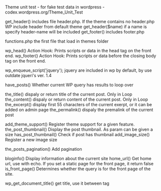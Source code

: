Theme unit test  - for fake test data in wordpress - codex.wordpress.org/Theme_Unit_Test

get_header()        includes file header.php. If the theme contains no header.php WP include header from default theme
get_header($name)   if a name is specify header-name will be included 
get_footer()        includes footer.php 

functions.php   the first file that load in themes folder


wp_head()       Action Hook: Prints scripts or data in the head tag on the front end.
wp_footer()     Action Hook: Prints scripts or data before the closing body tag on the front end.

wp_enqueue_script('jquery');    jquery are included in wp by default, by use outdate jqueri's ver. 1.4


have_posts()    Whether current WP query has results to loop over
    
the_title()         dispaly or return title of the current post. Only in Loop
the_content()       dispaly or return content of the current post. Only in Loop
the_excerpt()       display first 55 characters of the current exerpt, or it can be added on admin page 
the_permalink()     dispaly the premalink of the current post

add_theme_support()     Register theme support for a given feature. 
the_post_thumbnail()    Display the post thumbnail. As param can be given a size
has_post_thumbnail()    Check if post has thumbnail
add_image_size()        Register a new image size

the_posts_pagination()      Add pagination

bloginfo()      Display information about the current site
home_url()      Get home url, use with echo. If you set a static page for the front page, it return false
is_front_page() Determines whether the query is for the front page of the site.

wp_get_document_title()             get title, use it between tag <title>
add_theme_support('title-tag');     delete <title> for using this hook 


register_nav_menus()   Registers navigation menu locations for a theme.
wp_nav_menu()       Displays a navigation menu
get_sidebar()       Load sidebar template. use with add_action('widget_init', 'my_func');
dynamic_sidebar()   Display dynamic sidebar.
is_active_sidebar()    Determines whether a sidebar is in use. 

the_custom_logo()       Displays a custom logo, linked to home.
has_custom_logo()       Determines whether the site has a custom logo.

body_class()   Display the classes for the body element. For custom background color in tag <body>

get_custom_header()     Get the header image data.

WP_Query()      Constructor. Sets up the WordPress query, if parameter is not empty

/* -- Config -- */

define('FS_METHOD', 'direct'); Allow install plugins using filesystem instead of FTP parameters
define('DEBUG', false) default value false, so no errors are shown on page
